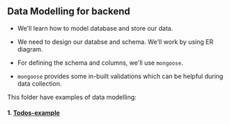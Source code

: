 ## Data Modelling for backend

- We'll learn how to model database and store our data.
- We need to design our databse and schema. We'll work by using ER diagram.
- For defining the schema and columns, we'll use `mongoose`. 

- `mongoose` provides some in-built validations which can be helpful during data collection. 

This folder have examples of data modelling:

#### 1. [Todos-example](./models/todos/)